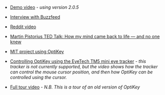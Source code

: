 * [Demo video](https://www.youtube.com/watch?v=HLkyORh7vKk) *- using version 2.0.5*

* [Interview with Buzzfeed](https://www.youtube.com/watch?v=JL0BHJecwMo)

* [Reddit video](https://youtu.be/03NFUMlXrf8)

* [Martin Pistorius TED Talk: How my mind came back to life — and no one knew](https://www.ted.com/talks/martin_pistorius_how_my_mind_came_back_to_life_and_no_one_knew?language=en)

* [MIT project using OptiKey](https://vimeo.com/148316508)

* [Controlling OptiKey using the EyeTech TM5 mini eye tracker](https://www.youtube.com/watch?v=1M7FVBuMcec) *- this tracker is not currently supported, but the video shows how the tracker can control the mouse cursor position, and then how OptiKey can be controlled using the cursor.*

* [Full tour video](http://youtu.be/zMod7oExCbY) *- N.B. This is a tour of an old version of OptiKey*